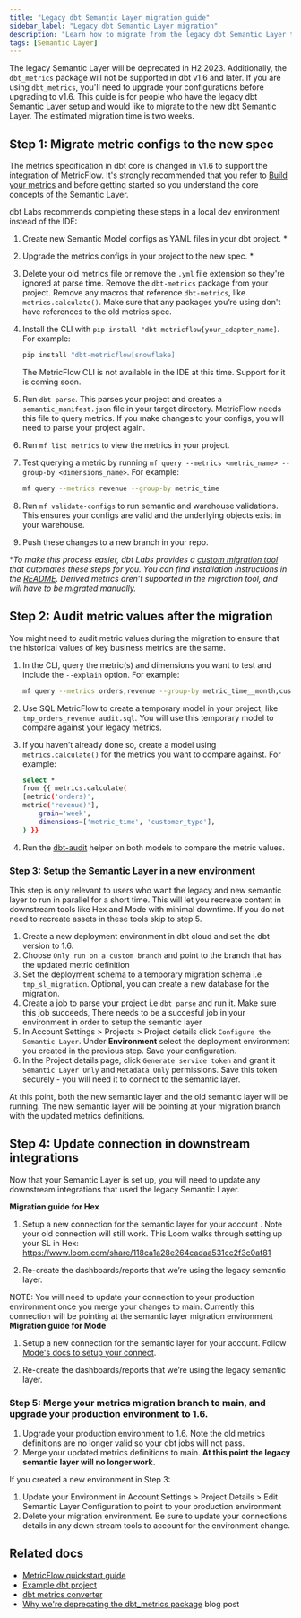 ```yaml
---
title: "Legacy dbt Semantic Layer migration guide"
sidebar_label: "Legacy dbt Semantic Layer migration"
description: "Learn how to migrate from the legacy dbt Semantic Layer to the latest one."
tags: [Semantic Layer]
---
```


The legacy Semantic Layer will be deprecated in H2 2023. Additionally, the `dbt_metrics` package will not be supported in dbt v1.6 and later. If you are using `dbt_metrics`, you'll need to upgrade your configurations before upgrading to v1.6. This guide is for people who have the legacy dbt Semantic Layer setup and would like to migrate to the new dbt Semantic Layer. The estimated migration time is two weeks. 


## Step 1: Migrate metric configs to the new spec

The metrics specification in dbt core is changed in v1.6 to support the integration of MetricFlow. It's strongly recommended that you refer to [Build your metrics](/docs/build/build-metrics-intro) and before getting started so you understand the core concepts of the Semantic Layer. 

dbt Labs recommends completing these steps in a local dev environment instead of the IDE: 

1. Create new Semantic Model configs as YAML files in your dbt project. *
1. Upgrade the metrics configs in your project to the new spec. * 
1. Delete your old metrics file or remove the `.yml` file extension so they're ignored at parse time. Remove the `dbt-metrics` package from your project. Remove any macros that reference `dbt-metrics`, like `metrics.calculate()`. Make sure that any packages you’re using don't have references to the old metrics spec. 
1. Install the CLI with `pip install "dbt-metricflow[your_adapter_name]`. For example: 

    ```bash
    pip install "dbt-metricflow[snowflake]
    ```
    The MetricFlow CLI is not available in the IDE at this time. Support for it is coming soon. 

1. Run `dbt parse`. This parses your project and creates a `semantic_manifest.json` file in your target directory. MetricFlow needs this file to query metrics. If you make changes to your configs, you will need to parse your project again. 
1. Run `mf list metrics` to view the metrics in your project.
1. Test querying a metric by running `mf query --metrics <metric_name> --group-by <dimensions_name>`. For example:
    ```bash
    mf query --metrics revenue --group-by metric_time
    ```
1. Run `mf validate-configs` to run semantic and warehouse validations. This ensures your configs are valid and the underlying objects exist in your warehouse. 
1. Push these changes to a new branch in your repo. 

**To make this process easier, dbt Labs provides a [custom migration tool](https://github.com/dbt-labs/dbt-converter) that automates these steps for you. You can find installation instructions in the [README](https://github.com/dbt-labs/dbt-converter/blob/master/README.md). Derived metrics aren’t supported in the migration tool, and will have to be migrated manually.*

## Step 2: Audit metric values after the migration

You might need to audit metric values during the migration to ensure that the historical values of key business metrics are the same.

1. In the CLI, query the metric(s) and dimensions you want to test and include the `--explain` option. For example:
    ```bash 
    mf query --metrics orders,revenue --group-by metric_time__month,customer_type --explain
    ``` 
1. Use SQL MetricFlow to create a temporary model in your project, like `tmp_orders_revenue audit.sql`. You will use this temporary model to compare against your legacy metrics.
1. If you haven’t already done so, create a model using `metrics.calculate()` for the metrics you want to compare against. For example: 

    ```bash
    select * 
    from {{ metrics.calculate(  
    [metric('orders)',
    metric('revenue)'],
        grain='week',
        dimensions=['metric_time', 'customer_type'],
    ) }}
    ```

1. Run the [dbt-audit](https://github.com/dbt-labs/dbt-audit-helper) helper on both models to compare the metric values.

### Step 3: **Setup the Semantic Layer in a new environment**

This step is only relevant to users who want the legacy and new semantic layer to run in parallel for a short time. This will let you recreate content in downstream tools like Hex and Mode with minimal downtime. If you do not need to recreate assets in these tools skip to step 5.

1. Create a new deployment environment in dbt cloud and set the dbt version to 1.6.
2. Choose `Only run on a custom branch` and point to the branch that has the updated metric definition
3. Set the deployment schema to a temporary migration schema i.e `tmp_sl_migration`. Optional, you can create a new database for the migration. 
4. Create a job to parse your project i.e `dbt parse` and run it. Make sure this job succeeds,  There needs to be a succesful job in your environment in order to setup the semantic layer
5. In Account Settings > Projects > Project details click `Configure the Semantic Layer`. Under  **********************Environment********************** select the deployment environment you created in the previous step. Save your configuration.
6. In the Project details page, click `Generate service token` and grant it `Semantic Layer Only` and `Metadata Only` permissions. Save this token securely - you will need it to connect to the semantic layer. 

At this point, both the new semantic layer and the old semantic layer will be running. The new semantic layer will be pointing at your migration branch with the updated metrics definitions. 

## Step 4: Update connection in downstream integrations

Now that your Semantic Layer is set up, you will need to update any downstream integrations that used the legacy Semantic Layer. 

**Migration guide for Hex**

1. Setup a new connection for the semantic layer for your account . Note your old connection will still work. This Loom walks through setting up your SL in Hex:
https://www.loom.com/share/118ca1a28e264cadaa531cc2f3c0af81

2. Re-create the dashboards/reports that we’re using the legacy semantic layer. 


NOTE: You will need to update your connection to your production environment once you merge your changes to main. Currently this connection will be pointing at the semantic layer migration environment
**Migration guide for Mode**
1. Setup a new connection for the semantic layer for your account. Follow [Mode's docs to setup your connect](https://mode.com/help/articles/supported-databases/#dbt-semantic-layer).

2. Re-create the dashboards/reports that we’re using the legacy semantic layer.
### Step 5: Merge your metrics migration branch to main, and upgrade your production environment to 1.6.

1. Upgrade your production environment to 1.6. Note the old metrics definitions are no longer valid so your dbt jobs will not pass. 
2. Merge your updated metrics definitions to main. **************************************************************************************************************************At this point the legacy semantic layer will no longer work.************************************************************************************************************************** 

If you created a new environment in Step 3:

1. Update your Environment in Account Settings > Project Details > Edit Semantic Layer Configuration to point to your production environment
2. Delete your migration environment. Be sure to update your connections details in any down stream tools to account for the environment change.

## Related docs 

- [MetricFlow quickstart guide](/docs/build/sl-getting-started)
- [Example dbt project](https://github.com/dbt-labs/jaffle-sl-template)
- [dbt metrics converter](https://github.com/dbt-labs/dbt-converter)
- [Why we're deprecating the dbt_metrics package](/blog/deprecating-dbt-metrics) blog post